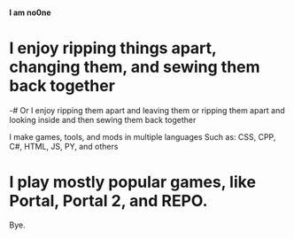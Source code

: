 #### I am no0ne

# I enjoy ripping things apart, changing them, and sewing them back together
-# Or I enjoy ripping them apart and leaving them or ripping them apart and looking inside and then sewing them back together

I make games, tools, and mods in multiple languages
Such as: CSS, CPP, C#, HTML, JS, PY, and others

# I play mostly popular games, like Portal, Portal 2, and REPO.

Bye.
